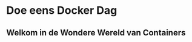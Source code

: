 <!-- classes: title title-one -->

# Doe eens Docker Dag

## Welkom in de Wondere Wereld van Containers
